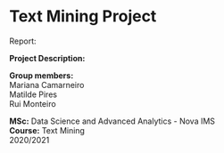 # Text Mining Project

Report: 

**Project Description:**

**Group members:**<br>Mariana Camarneiro
<br>Matilde Pires
<br>Rui Monteiro

**MSc:** Data Science and Advanced Analytics - Nova IMS<br>
**Course:** Text Mining<br>
2020/2021
